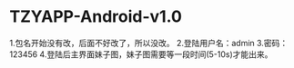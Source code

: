 # TZYAPP-Android-v1.0
1.包名开始没有改，后面不好改了，所以没改。
2.登陆用户名：admin
3.密码：123456
4.登陆后主界面妹子图，妹子图需要等一段时间(5-10s)才能出来。

